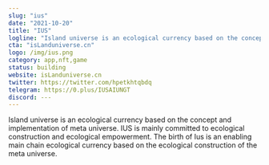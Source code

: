```yaml
---
slug: "ius"
date: "2021-10-20"
title: "IUS"
logline: "Island universe is an ecological currency based on the concept and implementation of meta universe. IUS is mainly committed to ecological construction and ecological empowerment. The birth of Ius is an enabling main chain ecological currency based on the ecological construction of the meta universe."
cta: "isLanduniverse.cn"
logo: /img/ius.png
category: app,nft,game
status: building
website: isLanduniverse.cn
twitter: https://twitter.com/hpetkhtqbdq
telegram: https://0.plus/IUSAIUNGT
discord: ---
---
```


Island universe is an ecological currency based on the concept and implementation of meta universe. IUS is mainly committed to ecological construction and ecological empowerment. The birth of Ius is an enabling main chain ecological currency based on the ecological construction of the meta universe.

